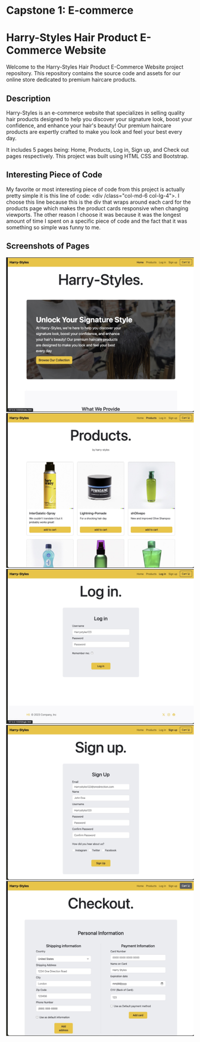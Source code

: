 # Capstone 1: E-commerce 
# Harry-Styles Hair Product E-Commerce Website

Welcome to the Harry-Styles Hair Product E-Commerce Website project repository. This repository contains the source code and assets for our online store dedicated to premium haircare products.

## Description

Harry-Styles is an e-commerce website that specializes in selling quality hair products designed to help you discover your signature look, boost your confidence, and enhance your hair's beauty! Our premium haircare products are expertly crafted to make you look and feel your best every day.

It includes 5 pages being: Home, Products, Log in, Sign up, and Check out pages respectively. This project was built using HTML CSS and Bootstrap.

## Interesting Piece of Code
My favorite or most interesting piece of code from this project is actually pretty simple it is this line of code: <div /class="col-md-6 col-lg-4">. I choose this line because this is the div that wraps around each card for the products page which makes the product cards responsive when changing viewports. The other reason I choose it was because it was the longest amount of time I spent on a specific piece of code and the fact that it was something so simple was funny to me.

## Screenshots of Pages
![Harry Styles](images/ss-home.jpg)
![Harry Styles](images/ss-products.jpg)
![Harry Styles](images/ss-login.jpg)
![Harry Styles](images/ss-signup.jpg)
![Harry Styles](images/ss-checkout.jpg)

